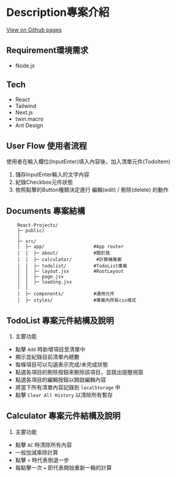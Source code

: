
# Description專案介紹
[View on Github pages](https://ninininn.github.io/react-projects/)
## Requirement環境需求
- Node.js

## Tech
- React
- Tailwind
- Next.js
- twin.macro
- Ant Design

## User Flow 使用者流程
使用者在輸入欄位(InputEnter)填入內容後，加入清單元件(TodoItem)
1. 儲存InputEnter輸入的文字內容
2. 紀錄Checkbox元件狀態
3. 依照點擊的Button種類決定進行 編輯(edit) / 刪除(delete) 的動作

## Documents 專案結構

        React-Projects/
        ├─ public/
        │  
        ├─ src/
        │  ├─ app/                  #App router
        │  │  ├─ about/             #關於我
        │  │  ├─ calculator/         #計算機專案
        │  │  ├─ todolist/          #TodoList專案
        │  │  ├─ layout.jsx         #RootLayout
        │  │  ├─ page.jsx           
        │  │  ├─ loading.jsx           
        │  │
        │  ├─ components/           #通用元件
        │  ├─ styles/               #專案內所有css樣式

## TodoList 專案元件結構及說明
1. 主要功能
 - 點擊 `Add` 時新增項目至清單中
 - 顯示並紀錄目前清單內總數
 - 每條項目可以勾選表示完成/未完成狀態
 - 點選各項目的刪除按鈕來刪除該項目，並跳出提醒視窗
 - 點選各項目的編輯按鈕以開啟編輯內容
 - 將當下所有清單內容記錄到 `localStorage` 中
 - 點擊 `Clear All History` 以清除所有暫存

## Calculator 專案元件結構及說明
1. 主要功能
 - 點擊 `AC` 時清除所有內容
 - 一般加減乘除計算
 - 點擊 `<` 時代表倒退一步
 - 每點擊一次 `=` 即代表開始重新一輪的計算

